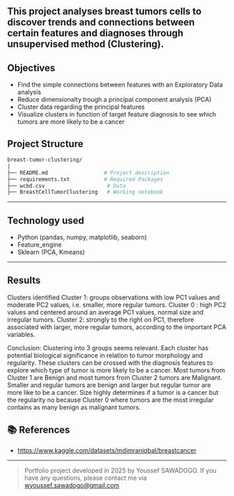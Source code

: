 This project analyses breast tumors cells to discover trends and connections between certain features and diagnoses through unsupervised method (Clustering). 
---

## Objectives

- Find the simple connections between features with an Exploratory Data analysis
- Reduce dimensionalty trough a principal component analysis (PCA)
- Cluster data regarding the principal features 
- Visualize clusters in function of target feature diagnosis to see which tumors are more likely to be a cancer

## Project Structure

```bash
breast-tumor-clustering/
|
├── README.md                  # Project description
├── requirements.txt           # Required Packages 
├── wcbd.csv                    # Data
├── BreastCellTumorClustering   # Working notebook
```


---

##  Technology used

- Python (pandas, numpy, matplotlib, seaborn)
- Feature_engine
- Sklearn (PCA, Kmeans)

---

##  Results
Clusters identified
Cluster 1: groups observations with low PC1 values and moderate PC2 values, i.e. smaller, more regular tumors.
Cluster 0 : high PC2 values and centered around an average PC1 values, normal size and irregular tumors.
Cluster 2: strongly to the right on PC1, therefore associated with larger, more regular tumors, according to the important PCA variables.

Conclusion:
Clustering into 3 groups seems relevant. Each cluster has potential biological significance in relation to tumor morphology and regularity.
These clusters can be crossed with the diagnosis features to explore which type of tumor is more likely to be a cancer.
Most tumors from Cluster 1 are Benign and most tumors from Cluster 2 tumors are Malignant. 
Smaller and regular tumors are benign and larger but regular tumor are more like to be a cancer. 
Size highly determines if a tumor is a cancer but the regularity no because Cluster 0 where tumors are the most irregular contains as many benign as malignant tumors. 


## 📚 References

- https://www.kaggle.com/datasets/mdimraniqbal/breastcancer

---

> Portfolio project developed in 2025 by Youssef SAWADOGO. If you have any questions, please contact me via wyoussef.sawadogo@gmail.com
